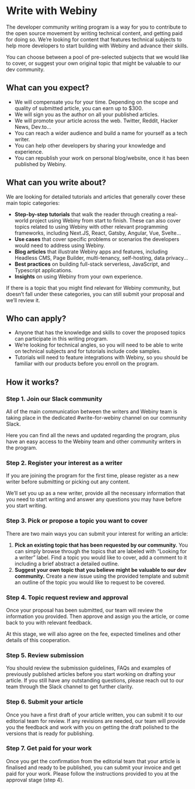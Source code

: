 # Write with Webiny

The developer community writing program is a way for you to contribute to the open source movement by writing technical content, and getting paid for doing so. We’re looking for content that features technical subjects to help more developers to start building with Webiny and advance their skills.

You can choose between a pool of pre-selected subjects that we would like to cover, or suggest your own original topic that might be valuable to our dev community. 

## What can you expect?

- We will compensate you for your time. Depending on the scope and quality of submitted article, you can earn up to $300.
- We will sign you as the author on all your published articles.
- We will promote your article across the web. Twitter, Reddit, Hacker News, Dev.to...
- You can reach a wider audience and build a name for yourself as a tech writer.
- You can help other developers by sharing your knowledge and experience.
- You can republish your work on personal blog/website, once it has been published by Webiny.

## **What can you write about?**

We are looking for detailed tutorials and articles that generally cover these main topic categories:

- **Step-by-step tutorials** that walk the reader through creating a real-world project using Webiny from start to finish. These can also cover topics related to using Webiny with other relevant programming frameworks, including Next.JS, React, Gatsby, Angular, Vue, Svelte…
- **Use cases** that cover specific problems or scenarios the developers would need to address using Webiny.
- **Blog articles** that illustrate Webiny apps and features, including Headless CMS, Page Builder, multi-tenancy, self-hosting, data privacy...
- **Best practices** on building full-stack serverless, JavaScript, and Typescript applications.
- **Insights** on using Webiny from your own experience.

If there is a topic that you might find relevant for Webiny community, but doesn’t fall under these categories, you can still submit your proposal and we’ll review it.

## Who can apply?

- Anyone that has the knowledge and skills to cover the proposed topics can participate in this writing program.
- We’re looking for technical angles, so you will need to be able to write on technical subjects and for tutorials include code samples.
- Tutorials will need to feature integrations with Webiny, so you should be familiar with our products before you enroll on the program.

## How it works?

### Step 1. Join our Slack community

All of the main communication between the writers and Webiny team is taking place in the dedicated #write-for-webiny channel on our community Slack. 

Here you can find all the news and updated regarding the program, plus have an easy access to the Webiny team and other community writers in the program. 

### Step 2. Register your interest as a writer

If you are joining the program for the first time, please register as a new writer before submitting or picking out any content. 

We’ll set you up as a new writer, provide all the necessary information that you need to start writing and answer any questions you may have before you start writing. 

### Step 3. Pick or propose a topic you want to cover

There are two main ways you can submit your interest for writing an article: 

1. **Pick an existing topic that has been requested by our community.**
You can simply browse through the topics that are labeled with “Looking for a writer” label. Find a topic you would like to cover, add a comment to it including a brief abstract a detailed outline. 
2. **Suggest your own topic that you believe might be valuable to our dev community.** 
Create a new issue using the provided template and submit an outline of the topic you would like to request to be covered. 

### Step 4. Topic request review and approval

Once your proposal has been submitted, our team will review the information you provided. Then approve and assign you the article, or come back to you with relevant feedback. 

At this stage, we will also agree on the fee, expected timelines and other details of this cooperation. 

### Step 5. Review submission

You should review the submission guidelines, FAQs and examples of previously published articles before you start working on drafting your article. If you still have any outstanding questions, please reach out to our team through the Slack channel to get further clarity. 

### Step 6. Submit your article

Once you have a first draft of your article written, you can submit it to our editorial team for review. If any revisions are needed, our team will provide you the feedback and work with you on getting the draft polished to the versions that is ready for publishing. 

### Step 7. Get paid for your work

Once you get the confirmation from the editorial team that your article is finalised and ready to be published, you can submit your invoice and get paid for your work. Please follow the instructions provided to you at the approval stage (step 4).
